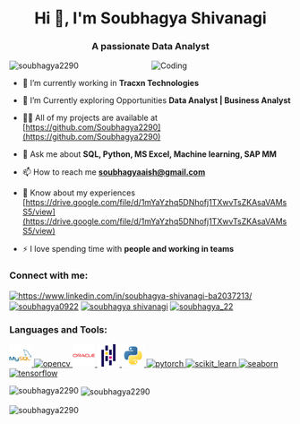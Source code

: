 
<h1 align="center">Hi 👋, I'm Soubhagya Shivanagi</h1>
<h3 align="center">A passionate Data Analyst</h3>
<img align="right" alt="Coding" width="250" src="https://user-images.githubusercontent.com/74038190/236119160-976a0405-caa7-470c-9356-16d43402ea0a.gif">

<p align="left"> <img src="https://komarev.com/ghpvc/?username=soubhagya2290&label=Profile%20views&color=0e75b6&style=flat" alt="soubhagya2290" /> </p>

- 🔭 I’m currently working in **Tracxn Technologies**

- 🌱 I’m Currently exploring Opportunities **Data Analyst | Business Analyst**

- 👨‍💻 All of my projects are available at [https://github.com/Soubhagya2290](https://github.com/Soubhagya2290)

- 💬 Ask me about **SQL, Python, MS Excel, Machine learning, SAP MM**

- 📫 How to reach me **soubhagyaaish@gmail.com**

- 📄 Know about my experiences [https://drive.google.com/file/d/1mYaYzhq5DNhofj1TXwvTsZKAsaVAMsS5/view](https://drive.google.com/file/d/1mYaYzhq5DNhofj1TXwvTsZKAsaVAMsS5/view)

- ⚡ I love spending time with **people and working in teams**

<h3 align="left">Connect with me:</h3>
<p align="left">
<a href="https://linkedin.com/in/soubhagya-shivanagi-ba2037213/" target="blank"><img align="center" src="https://raw.githubusercontent.com/rahuldkjain/github-profile-readme-generator/master/src/images/icons/Social/linked-in-alt.svg" alt="https://www.linkedin.com/in/soubhagya-shivanagi-ba2037213/" height="30" width="40" /></a>
<a href="https://kaggle.com/soubhagya0922" target="blank"><img align="center" src="https://raw.githubusercontent.com/rahuldkjain/github-profile-readme-generator/master/src/images/icons/Social/kaggle.svg" alt="soubhagya0922" height="30" width="40" /></a>
<a href="https://fb.com/soubhagya shivanagi" target="blank"><img align="center" src="https://raw.githubusercontent.com/rahuldkjain/github-profile-readme-generator/master/src/images/icons/Social/facebook.svg" alt="soubhagya shivanagi" height="30" width="40" /></a>
<a href="https://instagram.com/soubhagya_22" target="blank"><img align="center" src="https://raw.githubusercontent.com/rahuldkjain/github-profile-readme-generator/master/src/images/icons/Social/instagram.svg" alt="soubhagya_22" height="30" width="40" /></a>
</p>

<h3 align="left">Languages and Tools:</h3>
<p align="left"> <a href="https://www.mysql.com/" target="_blank" rel="noreferrer"> <img src="https://raw.githubusercontent.com/devicons/devicon/master/icons/mysql/mysql-original-wordmark.svg" alt="mysql" width="40" height="40"/> </a> <a href="https://opencv.org/" target="_blank" rel="noreferrer"> <img src="https://www.vectorlogo.zone/logos/opencv/opencv-icon.svg" alt="opencv" width="40" height="40"/> </a> <a href="https://www.oracle.com/" target="_blank" rel="noreferrer"> <img src="https://raw.githubusercontent.com/devicons/devicon/master/icons/oracle/oracle-original.svg" alt="oracle" width="40" height="40"/> </a> <a href="https://pandas.pydata.org/" target="_blank" rel="noreferrer"> <img src="https://raw.githubusercontent.com/devicons/devicon/2ae2a900d2f041da66e950e4d48052658d850630/icons/pandas/pandas-original.svg" alt="pandas" width="40" height="40"/> </a> <a href="https://www.python.org" target="_blank" rel="noreferrer"> <img src="https://raw.githubusercontent.com/devicons/devicon/master/icons/python/python-original.svg" alt="python" width="40" height="40"/> </a> <a href="https://pytorch.org/" target="_blank" rel="noreferrer"> <img src="https://www.vectorlogo.zone/logos/pytorch/pytorch-icon.svg" alt="pytorch" width="40" height="40"/> </a> <a href="https://scikit-learn.org/" target="_blank" rel="noreferrer"> <img src="https://upload.wikimedia.org/wikipedia/commons/0/05/Scikit_learn_logo_small.svg" alt="scikit_learn" width="40" height="40"/> </a> <a href="https://seaborn.pydata.org/" target="_blank" rel="noreferrer"> <img src="https://seaborn.pydata.org/_images/logo-mark-lightbg.svg" alt="seaborn" width="40" height="40"/> </a> <a href="https://www.tensorflow.org" target="_blank" rel="noreferrer"> <img src="https://www.vectorlogo.zone/logos/tensorflow/tensorflow-icon.svg" alt="tensorflow" width="40" height="40"/> </a> </p>

<p><img align="left" src="https://github-readme-stats.vercel.app/api/top-langs?username=soubhagya2290&show_icons=true&locale=en&layout=compact" alt="soubhagya2290" /></p>

<p>&nbsp;<img align="center" src="https://github-readme-stats.vercel.app/api?username=soubhagya2290&show_icons=true&locale=en" alt="soubhagya2290" /></p>

<p><img align="center" src="https://github-readme-streak-stats.herokuapp.com/?user=soubhagya2290&" alt="soubhagya2290" /></p>
